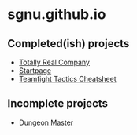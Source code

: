 # sgnu.github.io

## Completed(ish) projects

* <a href="CompanyPage/Index.html">Totally Real Company</a>
* <a href="Startpage">Startpage</a>
* <a href="tft">Teamfight Tactics Cheatsheet</a>

## Incomplete projects

* <a href="DungeonMaster">Dungeon Master</a>
